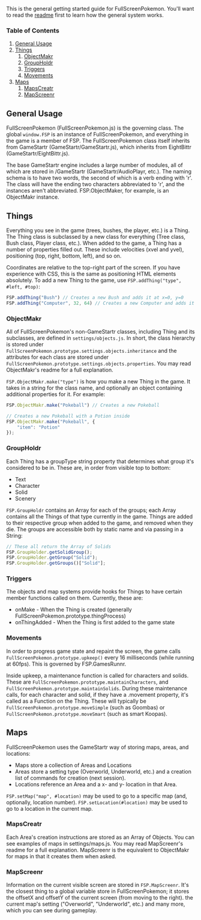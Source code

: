 This is the general getting started guide for FullScreenPokemon. You'll want to read the [readme](README.md) first to learn how the general system works.

### Table of Contents

1. [General Usage](#general-usage)
2. [Things](#things)
    1. [ObjectMakr](#objectmakr)
    2. [GroupHoldr](#groupholdr)
    3. [Triggers](#triggers)
    4. [Movements](#movements)
3. [Maps](#Maps)
    1. [MapsCreatr](#mapscreatr)
    3. [MapScreenr](#mapscreenr)

## General Usage

FullScreenPokemon (FullScreenPokemon.js) is the governing class. The global `window.FSP` is an instance of FullScreenPokemon, and everything in the game is a member of FSP. The FullScreenPokemon class itself inherits from GameStartr (GameStartr/GameStartr.js), which inherits from EightBittr (GameStartr/EightBittr.js).

The base GameStartr engine includes a large number of modules, all of which are stored in /GameStartr (GameStartr/AudioPlayr, etc.). The naming schema is to have two words, the second of which is a verb ending with 'r'. The class will have the ending two characters abbreviated to 'r', and the instances aren't abbreviated. FSP.ObjectMaker, for example, is an ObjectMakr instance.

## Things

Everything you see in the game (trees, bushes, the player, etc.) is a Thing. The Thing class is subclassed by a new class for everything (Tree class, Bush class, Player class, etc.). When added to the game, a Thing has a number of properties filled out. These include velocities (xvel and yvel), positioning (top, right, bottom, left), and so on.

Coordinates are relative to the top-right part of the screen. If you have experience with CSS, this is the same as positioning HTML elements absolutely. To add a new Thing to the game, use `FSP.addThing("type", #left, #top)`:

```javascript
FSP.addThing("Bush") // Creates a new Bush and adds it at x=0, y=0
FSP.addThing("Computer", 32, 64) // Creates a new Computer and adds it at x=32, y=64
```

### ObjectMakr

All of FullScreenPokemon's non-GameStartr classes, including Thing and its subclasses, are defined in `settings/objects.js`. In short, the class hierarchy is stored under `FullScreenPokemon.prototype.settings.objects.inheritance` and the attributes for each class are stored under `FullScreenPokemon.prototype.settings.objects.properties`. You may read ObjectMakr's readme for a full explanation.

`FSP.ObjectMakr.make("type")` is how you make a new Thing in the game. It takes in a string for the class name, and optionally an object containing additional properties for it. For example:

```javascript
FSP.ObjectMakr.make("Pokeball") // Creates a new Pokeball

// Creates a new Pokeball with a Potion inside
FSP.ObjectMakr.make("Pokeball", {
    "item": "Potion"
});
```

### GroupHoldr

Each Thing has a groupType string property that determines what group it's considered to be in. These are, in order from visible top to bottom:

* Text
* Character
* Solid
* Scenery

`FSP.GroupHoldr` contains an Array for each of the groups; each Array contains all the Things of that type currently in the game. Things are added to their respective group when added to the game, and removed when they die. The groups are accessible both by static name and via passing in a String:

```javascript
// These all return the Array of Solids
FSP.GroupHolder.getSolidGroup(); 
FSP.GroupHolder.getGroup("Solid");
FSP.GroupHolder.getGroups()["Solid"]; 
```

### Triggers

The objects and map systems provide hooks for Things to have certain member functions called on them. Currently, these are:

* onMake - When the Thing is created (generally FullScreenPokemon.prototype.thingProcess)
* onThingAdded - When the Thing is first added to the game state

### Movements

In order to progress game state and repaint the screen, the game calls `FullScreenPokemon.prototype.upkeep()` every 16 milliseconds (while running at 60fps). This is governed by FSP.GamesRunnr.

Inside upkeep, a maintenance function is called for characters and solids. These are `FullScreenPokemon.prototype.maintainCharacters`, and `FullScreenPokemon.prototype.maintainSolids`. During these maintenance calls, for each character and solid, if they have a .movement property, it's called as a Function on the Thing. These will typically be `FullScreenPokemon.prototype.moveSimple` (such as Goombas) or `FullScreenPokemon.prototype.moveSmart` (such as smart Koopas).

## Maps

FullScreenPokemon uses the GameStartr way of storing maps, areas, and locations:

* Maps store a collection of Areas and Locations
* Areas store a setting type (Overworld, Underworld, etc.) and a creation list of commands for creation (next session).
* Locations reference an Area and a x- and y- location in that Area.

`FSP.setMap("map", #location)` may be used to go to a specific map (and, optionally, location number). `FSP.setLocation(#location)` may be used to go to a location in the current map.

### MapsCreatr

Each Area's creation instructions are stored as an Array of Objects. You can see examples of maps in  settings/maps.js. You may read MapScreenr's readme for a full explanation. MapScreenr is the equivalent to ObjectMakr for maps in that it creates them when asked.

### MapScreenr

Information on the current visible screen are stored in `FSP.MapScreenr`. It's the closest thing to a global variable store in FullScreenPokemon; it stores the offsetX and offsetY of the current screen (from moving to the right). the current map's setting ("Overworld", "Underworld", etc.) and many more, which you can see during gameplay.
